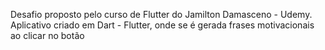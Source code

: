 Desafio proposto pelo curso de Flutter do Jamilton Damasceno - Udemy.
Aplicativo criado em Dart - Flutter, onde se é gerada frases motivacionais ao clicar no botão
